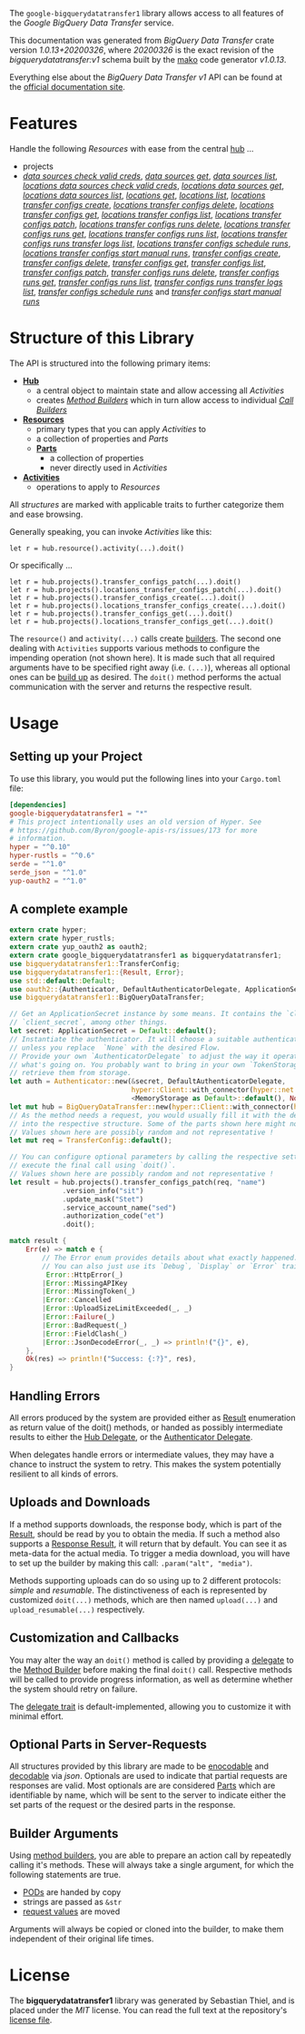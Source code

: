<!---
DO NOT EDIT !
This file was generated automatically from 'src/mako/api/README.md.mako'
DO NOT EDIT !
-->
The `google-bigquerydatatransfer1` library allows access to all features of the *Google BigQuery Data Transfer* service.

This documentation was generated from *BigQuery Data Transfer* crate version *1.0.13+20200326*, where *20200326* is the exact revision of the *bigquerydatatransfer:v1* schema built by the [mako](http://www.makotemplates.org/) code generator *v1.0.13*.

Everything else about the *BigQuery Data Transfer* *v1* API can be found at the
[official documentation site](https://cloud.google.com/bigquery/).
# Features

Handle the following *Resources* with ease from the central [hub](https://docs.rs/google-bigquerydatatransfer1/1.0.13+20200326/google_bigquerydatatransfer1/struct.BigQueryDataTransfer.html) ... 

* projects
 * [*data sources check valid creds*](https://docs.rs/google-bigquerydatatransfer1/1.0.13+20200326/google_bigquerydatatransfer1/struct.ProjectDataSourceCheckValidCredCall.html), [*data sources get*](https://docs.rs/google-bigquerydatatransfer1/1.0.13+20200326/google_bigquerydatatransfer1/struct.ProjectDataSourceGetCall.html), [*data sources list*](https://docs.rs/google-bigquerydatatransfer1/1.0.13+20200326/google_bigquerydatatransfer1/struct.ProjectDataSourceListCall.html), [*locations data sources check valid creds*](https://docs.rs/google-bigquerydatatransfer1/1.0.13+20200326/google_bigquerydatatransfer1/struct.ProjectLocationDataSourceCheckValidCredCall.html), [*locations data sources get*](https://docs.rs/google-bigquerydatatransfer1/1.0.13+20200326/google_bigquerydatatransfer1/struct.ProjectLocationDataSourceGetCall.html), [*locations data sources list*](https://docs.rs/google-bigquerydatatransfer1/1.0.13+20200326/google_bigquerydatatransfer1/struct.ProjectLocationDataSourceListCall.html), [*locations get*](https://docs.rs/google-bigquerydatatransfer1/1.0.13+20200326/google_bigquerydatatransfer1/struct.ProjectLocationGetCall.html), [*locations list*](https://docs.rs/google-bigquerydatatransfer1/1.0.13+20200326/google_bigquerydatatransfer1/struct.ProjectLocationListCall.html), [*locations transfer configs create*](https://docs.rs/google-bigquerydatatransfer1/1.0.13+20200326/google_bigquerydatatransfer1/struct.ProjectLocationTransferConfigCreateCall.html), [*locations transfer configs delete*](https://docs.rs/google-bigquerydatatransfer1/1.0.13+20200326/google_bigquerydatatransfer1/struct.ProjectLocationTransferConfigDeleteCall.html), [*locations transfer configs get*](https://docs.rs/google-bigquerydatatransfer1/1.0.13+20200326/google_bigquerydatatransfer1/struct.ProjectLocationTransferConfigGetCall.html), [*locations transfer configs list*](https://docs.rs/google-bigquerydatatransfer1/1.0.13+20200326/google_bigquerydatatransfer1/struct.ProjectLocationTransferConfigListCall.html), [*locations transfer configs patch*](https://docs.rs/google-bigquerydatatransfer1/1.0.13+20200326/google_bigquerydatatransfer1/struct.ProjectLocationTransferConfigPatchCall.html), [*locations transfer configs runs delete*](https://docs.rs/google-bigquerydatatransfer1/1.0.13+20200326/google_bigquerydatatransfer1/struct.ProjectLocationTransferConfigRunDeleteCall.html), [*locations transfer configs runs get*](https://docs.rs/google-bigquerydatatransfer1/1.0.13+20200326/google_bigquerydatatransfer1/struct.ProjectLocationTransferConfigRunGetCall.html), [*locations transfer configs runs list*](https://docs.rs/google-bigquerydatatransfer1/1.0.13+20200326/google_bigquerydatatransfer1/struct.ProjectLocationTransferConfigRunListCall.html), [*locations transfer configs runs transfer logs list*](https://docs.rs/google-bigquerydatatransfer1/1.0.13+20200326/google_bigquerydatatransfer1/struct.ProjectLocationTransferConfigRunTransferLogListCall.html), [*locations transfer configs schedule runs*](https://docs.rs/google-bigquerydatatransfer1/1.0.13+20200326/google_bigquerydatatransfer1/struct.ProjectLocationTransferConfigScheduleRunCall.html), [*locations transfer configs start manual runs*](https://docs.rs/google-bigquerydatatransfer1/1.0.13+20200326/google_bigquerydatatransfer1/struct.ProjectLocationTransferConfigStartManualRunCall.html), [*transfer configs create*](https://docs.rs/google-bigquerydatatransfer1/1.0.13+20200326/google_bigquerydatatransfer1/struct.ProjectTransferConfigCreateCall.html), [*transfer configs delete*](https://docs.rs/google-bigquerydatatransfer1/1.0.13+20200326/google_bigquerydatatransfer1/struct.ProjectTransferConfigDeleteCall.html), [*transfer configs get*](https://docs.rs/google-bigquerydatatransfer1/1.0.13+20200326/google_bigquerydatatransfer1/struct.ProjectTransferConfigGetCall.html), [*transfer configs list*](https://docs.rs/google-bigquerydatatransfer1/1.0.13+20200326/google_bigquerydatatransfer1/struct.ProjectTransferConfigListCall.html), [*transfer configs patch*](https://docs.rs/google-bigquerydatatransfer1/1.0.13+20200326/google_bigquerydatatransfer1/struct.ProjectTransferConfigPatchCall.html), [*transfer configs runs delete*](https://docs.rs/google-bigquerydatatransfer1/1.0.13+20200326/google_bigquerydatatransfer1/struct.ProjectTransferConfigRunDeleteCall.html), [*transfer configs runs get*](https://docs.rs/google-bigquerydatatransfer1/1.0.13+20200326/google_bigquerydatatransfer1/struct.ProjectTransferConfigRunGetCall.html), [*transfer configs runs list*](https://docs.rs/google-bigquerydatatransfer1/1.0.13+20200326/google_bigquerydatatransfer1/struct.ProjectTransferConfigRunListCall.html), [*transfer configs runs transfer logs list*](https://docs.rs/google-bigquerydatatransfer1/1.0.13+20200326/google_bigquerydatatransfer1/struct.ProjectTransferConfigRunTransferLogListCall.html), [*transfer configs schedule runs*](https://docs.rs/google-bigquerydatatransfer1/1.0.13+20200326/google_bigquerydatatransfer1/struct.ProjectTransferConfigScheduleRunCall.html) and [*transfer configs start manual runs*](https://docs.rs/google-bigquerydatatransfer1/1.0.13+20200326/google_bigquerydatatransfer1/struct.ProjectTransferConfigStartManualRunCall.html)




# Structure of this Library

The API is structured into the following primary items:

* **[Hub](https://docs.rs/google-bigquerydatatransfer1/1.0.13+20200326/google_bigquerydatatransfer1/struct.BigQueryDataTransfer.html)**
    * a central object to maintain state and allow accessing all *Activities*
    * creates [*Method Builders*](https://docs.rs/google-bigquerydatatransfer1/1.0.13+20200326/google_bigquerydatatransfer1/trait.MethodsBuilder.html) which in turn
      allow access to individual [*Call Builders*](https://docs.rs/google-bigquerydatatransfer1/1.0.13+20200326/google_bigquerydatatransfer1/trait.CallBuilder.html)
* **[Resources](https://docs.rs/google-bigquerydatatransfer1/1.0.13+20200326/google_bigquerydatatransfer1/trait.Resource.html)**
    * primary types that you can apply *Activities* to
    * a collection of properties and *Parts*
    * **[Parts](https://docs.rs/google-bigquerydatatransfer1/1.0.13+20200326/google_bigquerydatatransfer1/trait.Part.html)**
        * a collection of properties
        * never directly used in *Activities*
* **[Activities](https://docs.rs/google-bigquerydatatransfer1/1.0.13+20200326/google_bigquerydatatransfer1/trait.CallBuilder.html)**
    * operations to apply to *Resources*

All *structures* are marked with applicable traits to further categorize them and ease browsing.

Generally speaking, you can invoke *Activities* like this:

```Rust,ignore
let r = hub.resource().activity(...).doit()
```

Or specifically ...

```ignore
let r = hub.projects().transfer_configs_patch(...).doit()
let r = hub.projects().locations_transfer_configs_patch(...).doit()
let r = hub.projects().transfer_configs_create(...).doit()
let r = hub.projects().locations_transfer_configs_create(...).doit()
let r = hub.projects().transfer_configs_get(...).doit()
let r = hub.projects().locations_transfer_configs_get(...).doit()
```

The `resource()` and `activity(...)` calls create [builders][builder-pattern]. The second one dealing with `Activities` 
supports various methods to configure the impending operation (not shown here). It is made such that all required arguments have to be 
specified right away (i.e. `(...)`), whereas all optional ones can be [build up][builder-pattern] as desired.
The `doit()` method performs the actual communication with the server and returns the respective result.

# Usage

## Setting up your Project

To use this library, you would put the following lines into your `Cargo.toml` file:

```toml
[dependencies]
google-bigquerydatatransfer1 = "*"
# This project intentionally uses an old version of Hyper. See
# https://github.com/Byron/google-apis-rs/issues/173 for more
# information.
hyper = "^0.10"
hyper-rustls = "^0.6"
serde = "^1.0"
serde_json = "^1.0"
yup-oauth2 = "^1.0"
```

## A complete example

```Rust
extern crate hyper;
extern crate hyper_rustls;
extern crate yup_oauth2 as oauth2;
extern crate google_bigquerydatatransfer1 as bigquerydatatransfer1;
use bigquerydatatransfer1::TransferConfig;
use bigquerydatatransfer1::{Result, Error};
use std::default::Default;
use oauth2::{Authenticator, DefaultAuthenticatorDelegate, ApplicationSecret, MemoryStorage};
use bigquerydatatransfer1::BigQueryDataTransfer;

// Get an ApplicationSecret instance by some means. It contains the `client_id` and 
// `client_secret`, among other things.
let secret: ApplicationSecret = Default::default();
// Instantiate the authenticator. It will choose a suitable authentication flow for you, 
// unless you replace  `None` with the desired Flow.
// Provide your own `AuthenticatorDelegate` to adjust the way it operates and get feedback about 
// what's going on. You probably want to bring in your own `TokenStorage` to persist tokens and
// retrieve them from storage.
let auth = Authenticator::new(&secret, DefaultAuthenticatorDelegate,
                              hyper::Client::with_connector(hyper::net::HttpsConnector::new(hyper_rustls::TlsClient::new())),
                              <MemoryStorage as Default>::default(), None);
let mut hub = BigQueryDataTransfer::new(hyper::Client::with_connector(hyper::net::HttpsConnector::new(hyper_rustls::TlsClient::new())), auth);
// As the method needs a request, you would usually fill it with the desired information
// into the respective structure. Some of the parts shown here might not be applicable !
// Values shown here are possibly random and not representative !
let mut req = TransferConfig::default();

// You can configure optional parameters by calling the respective setters at will, and
// execute the final call using `doit()`.
// Values shown here are possibly random and not representative !
let result = hub.projects().transfer_configs_patch(req, "name")
             .version_info("sit")
             .update_mask("Stet")
             .service_account_name("sed")
             .authorization_code("et")
             .doit();

match result {
    Err(e) => match e {
        // The Error enum provides details about what exactly happened.
        // You can also just use its `Debug`, `Display` or `Error` traits
         Error::HttpError(_)
        |Error::MissingAPIKey
        |Error::MissingToken(_)
        |Error::Cancelled
        |Error::UploadSizeLimitExceeded(_, _)
        |Error::Failure(_)
        |Error::BadRequest(_)
        |Error::FieldClash(_)
        |Error::JsonDecodeError(_, _) => println!("{}", e),
    },
    Ok(res) => println!("Success: {:?}", res),
}

```
## Handling Errors

All errors produced by the system are provided either as [Result](https://docs.rs/google-bigquerydatatransfer1/1.0.13+20200326/google_bigquerydatatransfer1/enum.Result.html) enumeration as return value of 
the doit() methods, or handed as possibly intermediate results to either the 
[Hub Delegate](https://docs.rs/google-bigquerydatatransfer1/1.0.13+20200326/google_bigquerydatatransfer1/trait.Delegate.html), or the [Authenticator Delegate](https://docs.rs/yup-oauth2/*/yup_oauth2/trait.AuthenticatorDelegate.html).

When delegates handle errors or intermediate values, they may have a chance to instruct the system to retry. This 
makes the system potentially resilient to all kinds of errors.

## Uploads and Downloads
If a method supports downloads, the response body, which is part of the [Result](https://docs.rs/google-bigquerydatatransfer1/1.0.13+20200326/google_bigquerydatatransfer1/enum.Result.html), should be
read by you to obtain the media.
If such a method also supports a [Response Result](https://docs.rs/google-bigquerydatatransfer1/1.0.13+20200326/google_bigquerydatatransfer1/trait.ResponseResult.html), it will return that by default.
You can see it as meta-data for the actual media. To trigger a media download, you will have to set up the builder by making
this call: `.param("alt", "media")`.

Methods supporting uploads can do so using up to 2 different protocols: 
*simple* and *resumable*. The distinctiveness of each is represented by customized 
`doit(...)` methods, which are then named `upload(...)` and `upload_resumable(...)` respectively.

## Customization and Callbacks

You may alter the way an `doit()` method is called by providing a [delegate](https://docs.rs/google-bigquerydatatransfer1/1.0.13+20200326/google_bigquerydatatransfer1/trait.Delegate.html) to the 
[Method Builder](https://docs.rs/google-bigquerydatatransfer1/1.0.13+20200326/google_bigquerydatatransfer1/trait.CallBuilder.html) before making the final `doit()` call. 
Respective methods will be called to provide progress information, as well as determine whether the system should 
retry on failure.

The [delegate trait](https://docs.rs/google-bigquerydatatransfer1/1.0.13+20200326/google_bigquerydatatransfer1/trait.Delegate.html) is default-implemented, allowing you to customize it with minimal effort.

## Optional Parts in Server-Requests

All structures provided by this library are made to be [enocodable](https://docs.rs/google-bigquerydatatransfer1/1.0.13+20200326/google_bigquerydatatransfer1/trait.RequestValue.html) and 
[decodable](https://docs.rs/google-bigquerydatatransfer1/1.0.13+20200326/google_bigquerydatatransfer1/trait.ResponseResult.html) via *json*. Optionals are used to indicate that partial requests are responses 
are valid.
Most optionals are are considered [Parts](https://docs.rs/google-bigquerydatatransfer1/1.0.13+20200326/google_bigquerydatatransfer1/trait.Part.html) which are identifiable by name, which will be sent to 
the server to indicate either the set parts of the request or the desired parts in the response.

## Builder Arguments

Using [method builders](https://docs.rs/google-bigquerydatatransfer1/1.0.13+20200326/google_bigquerydatatransfer1/trait.CallBuilder.html), you are able to prepare an action call by repeatedly calling it's methods.
These will always take a single argument, for which the following statements are true.

* [PODs][wiki-pod] are handed by copy
* strings are passed as `&str`
* [request values](https://docs.rs/google-bigquerydatatransfer1/1.0.13+20200326/google_bigquerydatatransfer1/trait.RequestValue.html) are moved

Arguments will always be copied or cloned into the builder, to make them independent of their original life times.

[wiki-pod]: http://en.wikipedia.org/wiki/Plain_old_data_structure
[builder-pattern]: http://en.wikipedia.org/wiki/Builder_pattern
[google-go-api]: https://github.com/google/google-api-go-client

# License
The **bigquerydatatransfer1** library was generated by Sebastian Thiel, and is placed 
under the *MIT* license.
You can read the full text at the repository's [license file][repo-license].

[repo-license]: https://github.com/Byron/google-apis-rsblob/master/LICENSE.md
